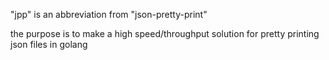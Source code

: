 "jpp" is an abbreviation from "json-pretty-print"

the purpose is to make a high speed/throughput solution for pretty printing json files in golang
